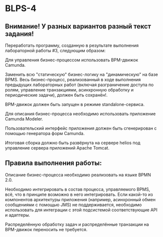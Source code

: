 # BLPS-4
## Внимание! У разных вариантов разный текст задания!

Переработать программу, созданную в результате выполнения лабораторной работы #3, следующим образом:

Для управления бизнес-процессом использовать BPM-движок Camunda.

Заменить всю "статическую" бизнес-логику на "динамическую" на базе BPMS. Весь бизнес-процесс, реализованный в ходе выполнения предыдущих лабораторных работ (включая разграничение доступа по ролям, управление транзакциями, асинхронную обработку и периодические задачи), должен быть сохранён!.

BPM-движок должен быть запущен в режиме standalone-сервиса.

Для описания бизнес-процесса необходимо использовать приложение Camunda Modeler.

Пользовательский интерфейс приложения должен быть сгенерирован с помощью генератора форм Camunda.

Итоговая сборка должно быть развёрнута на сервере helios под управление сервера приложений Apache Tomcat.

## Правила выполнения работы:

Описание бизнес-процесса необходимо реализовать на языке BPMN 2.0.

Необходимо интегрировать в состав процесса, управляемого BPMS, всё, что в принципе возможно в него интегрировать. Если какой-то из компонентов архитектуры приложения (например, асинхронный обмен сообщениями с помощью JMS) не поддерживается, необходимо использовать для интеграции с этой подсистемой соответствующие 
API и адаптеры.

Распределённую обработку задач и распределённые транзакции на BPM-движок переносить не требуется.
